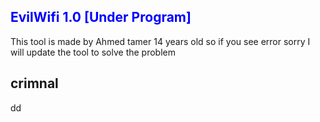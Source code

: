 ## <font color= "blue">EvilWifi 1.0 [Under Program]</font>
This tool is made by Ahmed tamer 14 years old so if you see error sorry I will update the tool to solve the problem
## crimnal
dd
